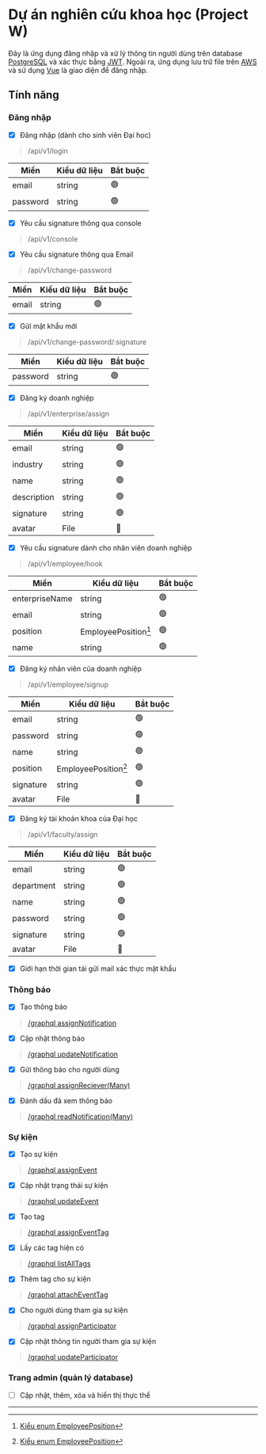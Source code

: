 # Dự án nghiên cứu khoa học (Project W)

Đây là ứng dụng đăng nhập và xử lý thông tin người dùng trên database [PostgreSQL](https://www.postgresql.org/about/) và xác thực bằng [JWT](https://jwt.io/introduction). Ngoài ra, ứng dụng lưu trữ file trên [AWS](https://aws.amazon.com/about-aws/) và sử dụng [Vue](https://vuejs.org/guide/introduction) là giao diện để đăng nhập.

## Tính năng

### Đăng nhập

- [x] Đăng nhập (dành cho sinh viên Đại học)

> /api/v1/login

| Miền     | Kiểu dữ liệu | Bắt buộc       |
| -------- | ------------ | -------------- |
| email    | string       | :green_circle: |
| password | string       | :green_circle: |

- [x] Yêu cầu signature thông qua console

> /api/v1/console

- [x] Yêu cầu signature thông qua Email

> /api/v1/change-password

| Miền  | Kiểu dữ liệu | Bắt buộc       |
| ----- | ------------ | -------------- |
| email | string       | :green_circle: |

- [x] Gửi mật khẩu mới

> /api/v1/change-password/:signature

| Miền     | Kiểu dữ liệu | Bắt buộc       |
| -------- | ------------ | -------------- |
| password | string       | :green_circle: |

- [x] Đăng ký doanh nghiệp

> /api/v1/enterprise/assign

| Miền        | Kiểu dữ liệu | Bắt buộc       |
| ----------- | ------------ | -------------- |
| email       | string       | :green_circle: |
| industry    | string       | :green_circle: |
| name        | string       | :green_circle: |
| description | string       | :green_circle: |
| signature   | string       | :green_circle: |
| avatar      | File         | :red_circle:   |

- [x] Yêu cầu signature dành cho nhân viên doanh nghiệp

> /api/v1/employee/hook

| Miền           | Kiểu dữ liệu         | Bắt buộc       |
| -------------- | -------------------- | -------------- |
| enterpriseName | string               | :green_circle: |
| email          | string               | :green_circle: |
| position       | EmployeePosition[^1] | :green_circle: |
| name           | string               | :green_circle: |

- [x] Đăng ký nhân viên của doanh nghiệp

> /api/v1/employee/signup

| Miền      | Kiểu dữ liệu         | Bắt buộc       |
| --------- | -------------------- | -------------- |
| email     | string               | :green_circle: |
| password  | string               | :green_circle: |
| name      | string               | :green_circle: |
| position  | EmployeePosition[^1] | :green_circle: |
| signature | string               | :green_circle: |
| avatar    | File                 | :red_circle:   |

- [x] Đăng ký tài khoản khoa của Đại học

> /api/v1/faculty/assign

| Miền       | Kiểu dữ liệu | Bắt buộc       |
| ---------- | ------------ | -------------- |
| email      | string       | :green_circle: |
| department | string       | :green_circle: |
| name       | string       | :green_circle: |
| password   | string       | :green_circle: |
| signature  | string       | :green_circle: |
| avatar     | File         | :red_circle:   |

- [x] Giới hạn thời gian tái gửi mail xác thực mật khẩu

### Thông báo

- [x] Tạo thông báo
> [/graphql assignNotification](https://github.com/524H0003/Project_W/blob/master/src/schema.gql#L107)

- [x] Cập nhật thông báo
> [/graphql updateNotification](https://github.com/524H0003/Project_W/blob/master/src/schema.gql#L115)

- [x] Gửi thông báo cho người dùng
> [/graphql assignReciever(Many)](https://github.com/524H0003/Project_W/blob/master/src/schema.gql#L109-L110)

- [x] Đánh dấu đã xem thông báo
> [/graphql readNotification(Many)](https://github.com/524H0003/Project_W/blob/master/src/schema.gql#L112-L113)

### Sự kiện

- [x] Tạo sự kiện
> [/graphql assignEvent](https://github.com/524H0003/Project_W/blob/master/src/schema.gql#L105)

- [x] Cập nhật trạng thái sự kiện
> [/graphql updateEvent](https://github.com/524H0003/Project_W/blob/master/src/schema.gql#L114)

- [x] Tạo tag
> [/graphql assignEventTag](https://github.com/524H0003/Project_W/blob/master/src/schema.gql#L106)

- [x] Lấy các tag hiện có
> [/graphql listAllTags](https://github.com/524H0003/Project_W/blob/master/src/schema.gql#L140)

- [x] Thêm tag cho sự kiện
> [/graphql attachEventTag](https://github.com/524H0003/Project_W/blob/master/src/schema.gql#L111)

- [x] Cho người dùng tham gia sự kiện
> [/graphql assignParticipator](https://github.com/524H0003/Project_W/blob/master/src/schema.gql#L108)

- [x] Cập nhật thông tin người tham gia sự kiện
> [/graphql updateParticipator](https://github.com/524H0003/Project_W/blob/master/src/schema.gql#L116)

### Trang admin (quản lý database)

- [ ] Cập nhật, thêm, xóa và hiển thị thực thể

---

[^1]: [Kiểu enum EmployeePosition](https://524h0003.github.io/Project_W/miscellaneous/enumerations.html#EmployeePosition)

[^2]: [Kiểu enum EventStatus](https://524h0003.github.io/Project_W/miscellaneous/enumerations.html#EventStatus)

[^3]: [Kiểu enum EventType](https://524h0003.github.io/Project_W/miscellaneous/enumerations.html#EventType)
